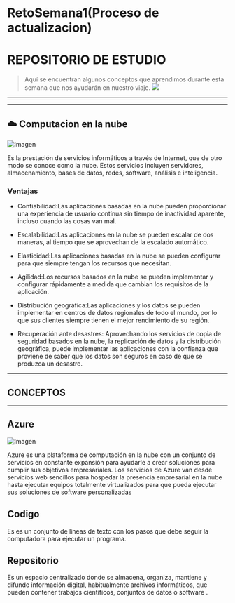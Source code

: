 # RetoSemana1(Proceso de actualizacion)
# REPOSITORIO DE ESTUDIO
> Aquí se encuentran algunos conceptos que aprendimos durante esta semana que nos ayudarán  en nuestro viaje.
![](https://www.evolmind.com/articulos/img/2018/05/guia-elearning-1024x484.jpg)

------------
------------

## ☁️ Computacion en la nube 
![Imagen](https://blog.conzultek.com/hs-fs/hubfs/Imported_Blog_Media/computacion-en-la-nube.jpg?width=899&name=computacion-en-la-nube.jpg)

Es la prestación de servicios informáticos a través de Internet, que de otro modo se conoce como la nube. Estos servicios incluyen servidores, almacenamiento, bases de datos, redes, software, análisis e inteligencia.

### Ventajas

- Confiabilidad:Las aplicaciones basadas en la nube pueden proporcionar una experiencia de usuario continua sin tiempo de inactividad aparente, incluso cuando las cosas van mal.

- Escalabilidad:Las aplicaciones en la nube se pueden escalar de dos maneras, al tiempo que se aprovechan de la escalado automático.

- Elasticidad:Las aplicaciones basadas en la nube se pueden configurar para que siempre tengan los recursos que necesitan.

- Agilidad:Los recursos basados en la nube se pueden implementar y configurar rápidamente a medida que cambian los requisitos de la aplicación.
- Distribución geográfica:Las aplicaciones y los datos se pueden implementar en centros de datos regionales de todo el mundo, por lo que sus clientes siempre tienen el mejor rendimiento de su región.
- Recuperación ante desastres: Aprovechando los servicios de copia de seguridad basados en la nube, la replicación de datos y la distribución geográfica, puede implementar las aplicaciones con la confianza que proviene de saber que los datos son seguros en caso de que se produzca un desastre.
-------------
## CONCEPTOS
-------------
## Azure   
![Imagen](https://i1.wp.com/derechodelared.com/wp-content/uploads/2021/03/azure-1.png)

Azure es una plataforma de computación en la nube con un conjunto de servicios en constante expansión para ayudarle a crear soluciones para cumplir sus objetivos empresariales. Los servicios de Azure van desde servicios web sencillos para hospedar la presencia empresarial en la nube hasta ejecutar equipos totalmente virtualizados para que pueda ejecutar sus soluciones de software personalizadas
## Codigo
Es es un conjunto de líneas de texto con los pasos que debe seguir la computadora para ejecutar un programa.
## Repositorio
Es un espacio centralizado donde se almacena, organiza, mantiene y difunde información digital, habitualmente archivos informáticos, que pueden contener trabajos científicos, conjuntos de datos o software .
